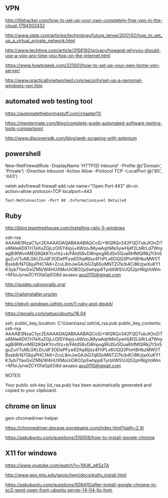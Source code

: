 

## VPN

http://lifehacker.com/how-to-set-up-your-own-completely-free-vpn-in-the-cloud-1794302432

http://www.slate.com/articles/technology/future_tense/2017/02/how_to_set_up_a_virtual_private_network.html

http://www.techhive.com/article/3158192/privacy/howand-whyyou-should-use-a-vpn-any-time-you-hop-on-the-internet.html

https://www.howtogeek.com/221001/how-to-set-up-your-own-home-vpn-server/

http://www.practicallynetworked.com/security/set-up-a-personal-windows-vpn.htm







##  automated web testing tool



https://automatetheboringstuff.com/chapter11/

https://mentormate.com/blog/complete-guide-automated-software-testing-tools-comparison/

http://www.discoversdk.com/blog/web-scraping-with-selenium





## powershell

New-NetFirewallRule -DisplayName 'HTTP(S) Inbound' -Profile @('Domain', 'Private') -Direction Inbound -Action Allow -Protocol TCP -LocalPort @('80', '443')

netsh advfirewall firewall add rule name="Open Port 443" dir=in action=allow protocol=TCP localport=443

```
Test-NetConnection -Port 80 -InformationLevel Detailed
```

## Ruby

http://blog.teamtreehouse.com/installing-rails-5-windows

ssh-rsa AAAAB3NzaC1yc2EAAAADAQABAAABAQCoS/+WQRQv342FQD7ubJtOnZiTo6NiIeADXTrI7eXuZGjLcOISY4qvj+bWzoJMywAqhMsGywHj4f2LbRrLd7WnyagBi9lWvnMEQ9QkKYcv0tz+k/FAldS8vDiRnpxg9EdSx5Qua6hfMQIRkj7t3nSguZuVTuMLGKLDIJdF3ODePFywEDhpRjlsz4FhPLx6OQQ3PlvH8HbzMW0TBssb8rN7GbjuPHC1AK+ZcvL8mJwGA/bG7q6SoMNTZi7k/b4Ci8KzjwXuKY1K3yb7YavGxlZNN/W4HUXMoUiOBO2pSwhpp8TyrbIlWSVJQ52pHNgVoWm+M1siJynwZCYOfaGpEG8d axuaxu <axu0110@gmail.com>

http://guides.rubyonrails.org/

http://railsinstaller.org/en

http://jekyll-windows.juthilo.com/1-ruby-and-devkit/

https://gorails.com/setup/ubuntu/16.04

ssh:
  public_key_location: C:\Users\axu/.ssh/id_rsa.pub
  public_key_contents: ssh-rsa AAAAB3NzaC1yc2EAAAADAQABAAABAQCoS/+WQRQv342FQD7ubJtOnZiTo6NiIeADXTrI7eXuZGjLcOISY4qvj+bWzoJMywAqhMsGywHj4f2LbRrLd7WnyagBi9lWvnMEQ9QkKYcv0tz+k/FAldS8vDiRnpxg9EdSx5Qua6hfMQIRkj7t3nSguZuVTuMLGKLDIJdF3ODePFywEDhpRjlsz4FhPLx6OQQ3PlvH8HbzMW0TBssb8rN7GbjuPHC1AK+ZcvL8mJwGA/bG7q6SoMNTZi7k/b4Ci8KzjwXuKY1K3yb7YavGxlZNN/W4HUXMoUiOBO2pSwhpp8TyrbIlWSVJQ52pHNgVoWm+M1siJynwZCYOfaGpEG8d axuaxu <axu0110@gmail.com>


NOTES:

  Your public ssh key (id_rsa.pub) has been automatically generated and copied to your clipboard.

## chrome on linux

gem chromedriver-helper

https://chromedriver.storage.googleapis.com/index.html?path=2.9/

https://askubuntu.com/questions/510056/how-to-install-google-chrome

## X11 for windows

https://www.youtube.com/watch?v=19UK_qK5zTA

http://www.geo.mtu.edu/geoschem/docs/putty_install.html

https://askubuntu.com/questions/508410/after-install-google-chrome-in-ec2-wont-open-from-ubuntu-server-14-04-lts-hvm